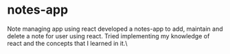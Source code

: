 # notes-app
Note managing app using react
developed a notes-app to add, maintain and delete a note for user using react. Tried implementing my knowledge of react and the concepts that I learned in it.\
